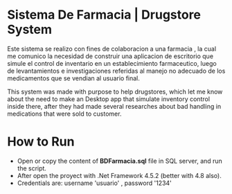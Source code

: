 # Sistema De Farmacia | Drugstore System
Este sistema se realizo con fines de colaboracion a una farmacia , la cual me comunico la necesidad de construir una aplicacion de escritorio que simule el control de inventario en un establecimiento farmaceutico, luego de levantamientos e investigaciones referidas al manejo no adecuado de los medicamentos que se vendian al usuario final.

This system was made with purpose to help drugstores, which let me know about the need to make an Desktop app that simulate inventory control inside there, after they had made several researches about bad handling in medications that were sold to customer.

# How to Run
 - Open or copy the content of  **BDFarmacia.sql** file in SQL server, and run the script.
 - After open the proyect with .Net Framework 4.5.2 (better with 4.8 also).
 - Credentials are: username 'usuario' , password '1234'
